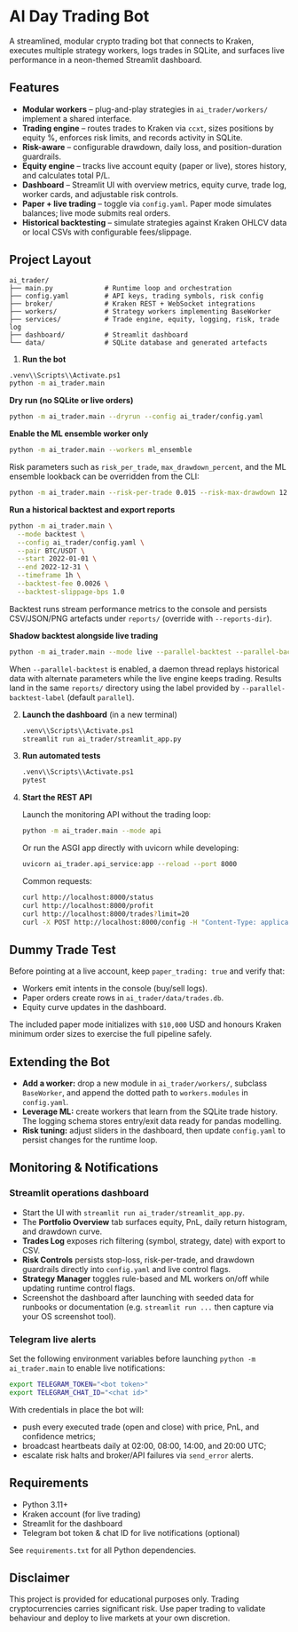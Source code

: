 # AI Day Trading Bot

A streamlined, modular crypto trading bot that connects to Kraken, executes multiple strategy workers, logs trades in SQLite, and surfaces live performance in a neon-themed Streamlit dashboard.

## Features

- **Modular workers** – plug-and-play strategies in `ai_trader/workers/` implement a shared interface.
- **Trading engine** – routes trades to Kraken via `ccxt`, sizes positions by equity %, enforces risk limits, and records activity in SQLite.
- **Risk-aware** – configurable drawdown, daily loss, and position-duration guardrails.
- **Equity engine** – tracks live account equity (paper or live), stores history, and calculates total P/L.
- **Dashboard** – Streamlit UI with overview metrics, equity curve, trade log, worker cards, and adjustable risk controls.
- **Paper + live trading** – toggle via `config.yaml`. Paper mode simulates balances; live mode submits real orders.
- **Historical backtesting** – simulate strategies against Kraken OHLCV data or local CSVs with configurable fees/slippage.

## Project Layout

```
ai_trader/
├── main.py             # Runtime loop and orchestration
├── config.yaml         # API keys, trading symbols, risk config
├── broker/             # Kraken REST + WebSocket integrations
├── workers/            # Strategy workers implementing BaseWorker
├── services/           # Trade engine, equity, logging, risk, trade log
├── dashboard/          # Streamlit dashboard
└── data/               # SQLite database and generated artefacts
```


1. **Run the bot**

```bash
.venv\\Scripts\\Activate.ps1
python -m ai_trader.main
```

**Dry run (no SQLite or live orders)**

```bash
python -m ai_trader.main --dryrun --config ai_trader/config.yaml
```

**Enable the ML ensemble worker only**

```bash
python -m ai_trader.main --workers ml_ensemble
```

Risk parameters such as `risk_per_trade`, `max_drawdown_percent`, and the ML ensemble lookback can be overridden from the CLI:

```bash
python -m ai_trader.main --risk-per-trade 0.015 --risk-max-drawdown 12 --ml-window-size 200
```

**Run a historical backtest and export reports**

```bash
python -m ai_trader.main \
  --mode backtest \
  --config ai_trader/config.yaml \
  --pair BTC/USDT \
  --start 2022-01-01 \
  --end 2022-12-31 \
  --timeframe 1h \
  --backtest-fee 0.0026 \
  --backtest-slippage-bps 1.0
```

Backtest runs stream performance metrics to the console and persists CSV/JSON/PNG artefacts under `reports/` (override with `--reports-dir`).

**Shadow backtest alongside live trading**

```bash
python -m ai_trader.main --mode live --parallel-backtest --parallel-backtest-start 2023-01-01 --parallel-backtest-end 2023-03-01
```

When `--parallel-backtest` is enabled, a daemon thread replays historical data with alternate parameters while the live engine keeps trading. Results land in the same `reports/` directory using the label provided by `--parallel-backtest-label` (default `parallel`).

2. **Launch the dashboard** (in a new terminal)

   ```bash
   .venv\\Scripts\\Activate.ps1
   streamlit run ai_trader/streamlit_app.py
   ```

3. **Run automated tests**

   ```bash
   .venv\\Scripts\\Activate.ps1
   pytest
   ```

4. **Start the REST API**

   Launch the monitoring API without the trading loop:

   ```bash
   python -m ai_trader.main --mode api
   ```

   Or run the ASGI app directly with uvicorn while developing:

   ```bash
   uvicorn ai_trader.api_service:app --reload --port 8000
   ```

   Common requests:

   ```bash
   curl http://localhost:8000/status
   curl http://localhost:8000/profit
   curl http://localhost:8000/trades?limit=20
   curl -X POST http://localhost:8000/config -H "Content-Type: application/json" -d '{"risk_per_trade":0.02}'
   ```

## Dummy Trade Test

Before pointing at a live account, keep `paper_trading: true` and verify that:

- Workers emit intents in the console (buy/sell logs).
- Paper orders create rows in `ai_trader/data/trades.db`.
- Equity curve updates in the dashboard.

The included paper mode initializes with `$10,000` USD and honours Kraken minimum order sizes to exercise the full pipeline safely.

## Extending the Bot

- **Add a worker:** drop a new module in `ai_trader/workers/`, subclass `BaseWorker`, and append the dotted path to `workers.modules` in `config.yaml`.
- **Leverage ML:** create workers that learn from the SQLite trade history. The logging schema stores entry/exit data ready for pandas modelling.
- **Risk tuning:** adjust sliders in the dashboard, then update `config.yaml` to persist changes for the runtime loop.

## Monitoring & Notifications

### Streamlit operations dashboard

- Start the UI with `streamlit run ai_trader/streamlit_app.py`.
- The **Portfolio Overview** tab surfaces equity, PnL, daily return histogram, and drawdown curve.
- **Trades Log** exposes rich filtering (symbol, strategy, date) with export to CSV.
- **Risk Controls** persists stop-loss, risk-per-trade, and drawdown guardrails directly into `config.yaml` and live control flags.
- **Strategy Manager** toggles rule-based and ML workers on/off while updating runtime control flags.
- Screenshot the dashboard after launching with seeded data for runbooks or documentation (e.g. `streamlit run ...` then capture via your OS screenshot tool).

### Telegram live alerts

Set the following environment variables before launching `python -m ai_trader.main` to enable live notifications:

```bash
export TELEGRAM_TOKEN="<bot token>"
export TELEGRAM_CHAT_ID="<chat id>"
```

With credentials in place the bot will:

- push every executed trade (open and close) with price, PnL, and confidence metrics;
- broadcast heartbeats daily at 02:00, 08:00, 14:00, and 20:00 UTC;
- escalate risk halts and broker/API failures via `send_error` alerts.

## Requirements

- Python 3.11+
- Kraken account (for live trading)
- Streamlit for the dashboard
- Telegram bot token & chat ID for live notifications (optional)

See `requirements.txt` for all Python dependencies.

## Disclaimer

This project is provided for educational purposes only. Trading cryptocurrencies carries significant risk. Use paper trading to validate behaviour and deploy to live markets at your own discretion.
